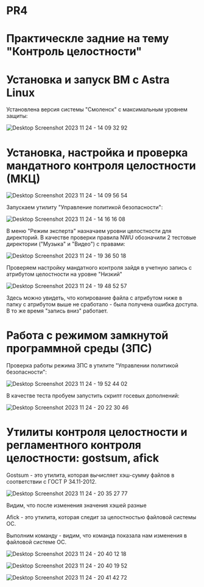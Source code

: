 # PR4

# Практическле задние на тему "Контроль целостности"

# Установка и запуск ВМ c Astra Linux

 Установлена версия системы "Смоленск" с максимальным уровнем защиты:

 ![Desktop Screenshot 2023 11 24 - 14 09 32 92](https://github.com/hipster-x/PR4/assets/145153023/045b58a7-ba6f-4eab-b7f8-cbef2bd54d97)

# Установка, настройка и проверка мандатного контроля целостности (МКЦ)

 ![Desktop Screenshot 2023 11 24 - 14 09 56 54](https://github.com/hipster-x/PR4/assets/145153023/2d068ad3-1aff-4653-bccf-2ddf6c1cb673)

 Запускаем утилиту "Управление политикой безопасности":

 ![Desktop Screenshot 2023 11 24 - 14 16 16 08](https://github.com/hipster-x/PR4/assets/145153023/ef1dc0c4-3fb9-40a0-abf9-b6e22e05c74b)

 В меню "Режим эксперта" назначаем уровни целостности для директорий. В качестве проверки правила NWU обозначили 2 тестовые директории ("Музыка" и "Видео") с правами:

 ![Desktop Screenshot 2023 11 24 - 19 36 50 18](https://github.com/hipster-x/PR4/assets/145153023/a37cb35e-cbb0-4375-a5fd-348e414cc54f)

Проверяем настройку мандатного контроля зайдя в учетную запись с атрибутом целостности на уровне "Низкий"

 ![Desktop Screenshot 2023 11 24 - 19 48 52 57](https://github.com/hipster-x/PR4/assets/145153023/f2258547-10cd-4bba-ac36-d12f718bbab9)

 Здесь можно увидеть, что копирование файла с атрибутом ниже в папку с атрибутом выше не сработало - была получена ошибка доступа. В то же время "запись вниз" работает.

 # Работа с режимом замкнутой программной среды (ЗПС)

Проверка работы режима ЗПС в утилите "Управлении политикой безопасности":

 ![Desktop Screenshot 2023 11 24 - 19 52 44 02](https://github.com/hipster-x/PR4/assets/145153023/c8d514d8-4640-403d-bc90-485bab9d0fc9)

В качестве теста пробуем запустить скрипт госевых дополнений:

 ![Desktop Screenshot 2023 11 24 - 20 22 30 46](https://github.com/hipster-x/PR4/assets/145153023/faf57d05-e0d3-41ef-ab45-ec7cb2954aa7)

 # Утилиты контроля целостности и регламентного контроля целостности: gostsum, afick

 Gostsum - это утилита, которая вычисляет хэш-сумму файлов в соответствии с ГОСТ Р 34.11-2012.

   ![Desktop Screenshot 2023 11 24 - 20 35 27 77](https://github.com/hipster-x/PR4/assets/145153023/2386a199-8b0d-4405-9c9f-04d97fb9b8b3)

 Видим, что после изменения значения хэшей разные
 
 Afick - это утилита, которая следит за целостностью файловой системы ОС.

 Выполним команду - видим, что команда показала нам изменения в файловой системе ОС.

 ![Desktop Screenshot 2023 11 24 - 20 40 12 18](https://github.com/hipster-x/PR4/assets/145153023/27e68241-4829-4e54-8c5e-12a1c44d14f3)

 ![Desktop Screenshot 2023 11 24 - 20 40 19 52](https://github.com/hipster-x/PR4/assets/145153023/73daa6d7-db93-403b-9ad4-cccbe1eaeff7)

 ![Desktop Screenshot 2023 11 24 - 20 41 42 72](https://github.com/hipster-x/PR4/assets/145153023/b8a71fa0-6f46-4b10-8a47-ef3b2136b09b)

